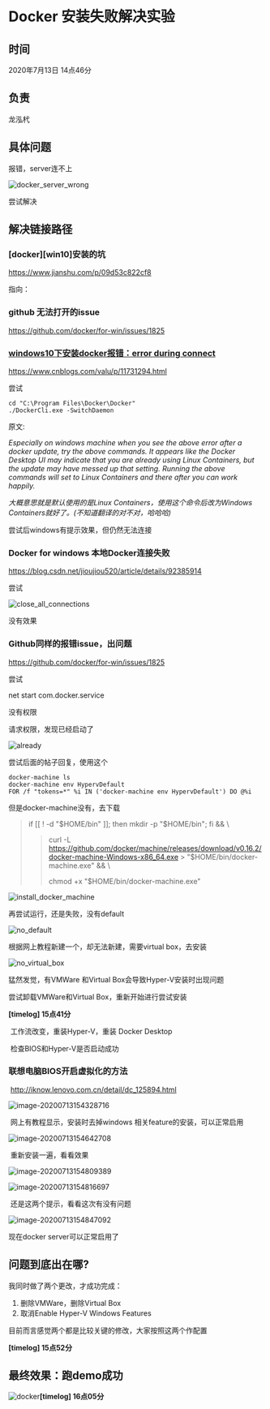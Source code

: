 # Docker 安装失败解决实验

## 时间

2020年7月13日 14点46分 

## 负责

龙泓杙

## 具体问题

报错，server连不上

![docker_server_wrong](Docker%20%E5%AE%89%E8%A3%85%E5%A4%B1%E8%B4%A5%E8%A7%A3%E5%86%B3%E5%AE%9E%E9%AA%8C.assets/docker_server_wrong.png)

尝试解决

## 解决链接路径

### [docker][win10]安装的坑

https://www.jianshu.com/p/09d53c822cf8

指向：

### github 无法打开的issue

https://github.com/docker/for-win/issues/1825

### [windows10下安装docker报错：error during connect](https://www.cnblogs.com/valu/p/11731294.html)

https://www.cnblogs.com/valu/p/11731294.html

尝试

```
cd "C:\Program Files\Docker\Docker"
./DockerCli.exe -SwitchDaemon
```

原文:

*Especially on windows machine when you see the above error after a docker update, try the above commands. It appears like the Docker Desktop UI may indicate that you are already using Linux Containers, but the update may have messed up that setting. Running the above commands will set to Linux Containers and there after you can work happily.*

*大概意思就是默认使用的是Linux Containers，使用这个命令后改为Windows Containers就好了。(不知道翻译的对不对，哈哈哈)*

尝试后windows有提示效果，但仍然无法连接

### Docker for windows 本地Docker连接失败

https://blog.csdn.net/jioujiou520/article/details/92385914

尝试

![close_all_connections](Docker%20%E5%AE%89%E8%A3%85%E5%A4%B1%E8%B4%A5%E8%A7%A3%E5%86%B3%E5%AE%9E%E9%AA%8C.assets/close_all_connections.png)

没有效果



### Github同样的报错issue，出问题

https://github.com/docker/for-win/issues/1825

尝试

net start com.docker.service

没有权限

请求权限，发现已经启动了

![already](Docker%20%E5%AE%89%E8%A3%85%E5%A4%B1%E8%B4%A5%E8%A7%A3%E5%86%B3%E5%AE%9E%E9%AA%8C.assets/already.png)

尝试后面的帖子回复，使用这个

```
docker-machine ls
docker-machine env HypervDefault
FOR /f "tokens=*" %i IN ('docker-machine env HypervDefault') DO @%i
```

但是docker-machine没有，去下载

> if [[ ! -d "$HOME/bin" ]]; then mkdir -p "$HOME/bin"; fi && \
>
> > curl -L https://github.com/docker/machine/releases/download/v0.16.2/docker-machine-Windows-x86_64.exe > "$HOME/bin/docker-machine.exe" && \
> >
> > chmod +x "$HOME/bin/docker-machine.exe"

![install_docker_machine](Docker%20%E5%AE%89%E8%A3%85%E5%A4%B1%E8%B4%A5%E8%A7%A3%E5%86%B3%E5%AE%9E%E9%AA%8C.assets/install_docker_machine.png)

再尝试运行，还是失败，没有default

![no_default](Docker%20%E5%AE%89%E8%A3%85%E5%A4%B1%E8%B4%A5%E8%A7%A3%E5%86%B3%E5%AE%9E%E9%AA%8C.assets/no_default.png)

根据网上教程新建一个，却无法新建，需要virtual box，去安装

![no_virtual_box](Docker%20%E5%AE%89%E8%A3%85%E5%A4%B1%E8%B4%A5%E8%A7%A3%E5%86%B3%E5%AE%9E%E9%AA%8C.assets/no_virtual_box.png)

猛然发觉，有VMWare 和Virtual Box会导致Hyper-V安装时出现问题

尝试卸载VMWare和Virtual Box，重新开始进行尝试安装

**[timelog] 15点41分**

​		工作流改变，重装Hyper-V，重装 Docker Desktop

​		检查BIOS和Hyper-V是否启动成功

### 		**联想电脑BIOS开启虚拟化的方法**

​			http://iknow.lenovo.com.cn/detail/dc_125894.html

![image-20200713154328716](Docker%20%E5%AE%89%E8%A3%85%E5%A4%B1%E8%B4%A5%E8%A7%A3%E5%86%B3%E5%AE%9E%E9%AA%8C.assets/image-20200713154328716.png)

​		网上有教程显示，安装时去掉windows 相关feature的安装，可以正常启用

![image-20200713154642708](Docker%20%E5%AE%89%E8%A3%85%E5%A4%B1%E8%B4%A5%E8%A7%A3%E5%86%B3%E5%AE%9E%E9%AA%8C.assets/image-20200713154642708.png)

​		重新安装一遍，看看效果

![image-20200713154809389](Docker%20%E5%AE%89%E8%A3%85%E5%A4%B1%E8%B4%A5%E8%A7%A3%E5%86%B3%E5%AE%9E%E9%AA%8C.assets/image-20200713154809389.png)

![image-20200713154816697](Docker%20%E5%AE%89%E8%A3%85%E5%A4%B1%E8%B4%A5%E8%A7%A3%E5%86%B3%E5%AE%9E%E9%AA%8C.assets/image-20200713154816697.png)

​		还是这两个提示，看看这次有没有问题

![image-20200713154847092](Docker%20%E5%AE%89%E8%A3%85%E5%A4%B1%E8%B4%A5%E8%A7%A3%E5%86%B3%E5%AE%9E%E9%AA%8C.assets/image-20200713154847092.png)

现在docker server可以正常启用了





## 问题到底出在哪?

我同时做了两个更改，才成功完成：

1. 删除VMWare，删除Virtual Box
2. 取消Enable Hyper-V Windows Features

目前而言感觉两个都是比较关键的修改，大家按照这两个作配置

**[timelog] 15点52分**

## 最终效果：跑demo成功



![docker](Docker%20%E5%AE%89%E8%A3%85%E5%A4%B1%E8%B4%A5%E8%A7%A3%E5%86%B3%E5%AE%9E%E9%AA%8C.assets/docker.png)**[timelog] 16点05分**









